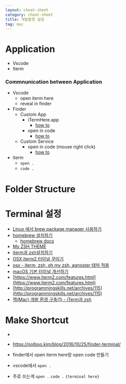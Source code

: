 ```yaml
---
layout: cheat-sheet
category: cheat-sheet
title: 개발환경 설정
tag: mac
---
```


# Application

- Vscode
- Iterm

### Commnunication between Application

- Vscode
  - open iterm here
  - reveal in finder
- Finder
  - Custom App
    - iTermHere.app
      - [how to](https://medium.com/@bschlining/integrate-iterm2-v-3-with-your-macs-finder-f3825acd3e0b)
    - open in code
      - [how to](https://github.com/sozercan/OpenInCode)
  - Custom Service
    - open in code (mouse right click)
      - [how to](https://gist.github.com/tonysneed/f9f09bfa28bcf98e8d8306f9b21f99e2)
- iterm
  - `open .`
  - `code .`

# Folder Structure

# Terminal 설정

- [Linux 에서 brew package manager 사용하기](https://www.lesstif.com/pages/viewpage.action?pageId=54952258)
- [homebrew 설치하기](https://brew.sh/index_ko)
  - [homebrew docs](https://docs.brew.sh/)
- [My ZSH THEME](https://gist.github.com/agnoster/3712874)
- [iterm과 zsh설치하기](https://kimlog.me/develop/2017-12-09-iterm-zsh/)
- [OSX iterm2 터미널 꾸미기](https://wckhg89.github.io/archivers/terminal_setting)
- [osx - iterm, zsh, oh my zsh, agnoster 테마 적용](https://junho85.pe.kr/728)
- [macOS 기본 터미널 개선하기](https://futurecreator.github.io/2018/05/30/mac-os-better-terminal-iterm2-zsh-oh-my-zsh/)
- [https://www.iterm2.com/features.html](https://www.iterm2.com/features.html)
- [http://programmingskills.net/archives/115](http://programmingskills.net/archives/115)
- [맥(Mac) 개발 환경 구축(1) - iTerm과 zsh](https://dev-yakuza.github.io/ko/environment/mac-iterm-zsh/)

# Make Shortcut

-

- https://nolboo.kim/blog/2016/10/25/finder-terminal/
- finder에서 open iterm here랑 open code 만들기
- vscode에서 `open .`
- 주로 쓰는게 `open .` `code .` `{terminal here}`
